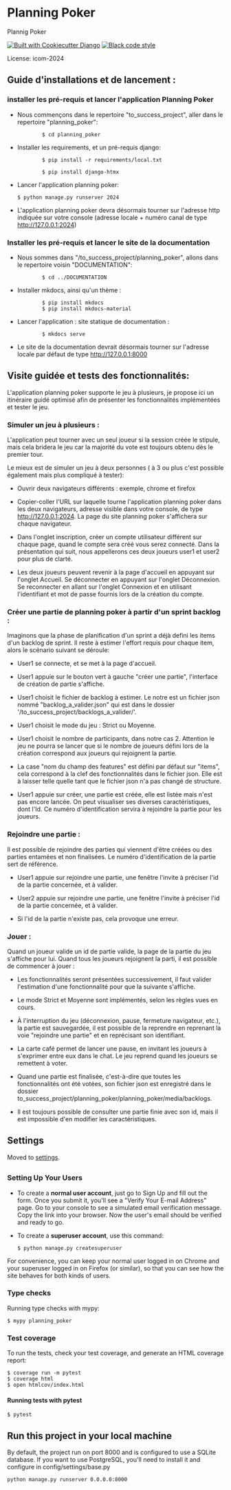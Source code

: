 # Planning Poker

Plannig Poker

[![Built with Cookiecutter Django](https://img.shields.io/badge/built%20with-Cookiecutter%20Django-ff69b4.svg?logo=cookiecutter)](https://github.com/cookiecutter/cookiecutter-django/)
[![Black code style](https://img.shields.io/badge/code%20style-black-000000.svg)](https://github.com/ambv/black)

License: icom-2024
##
##

## Guide d'installations et de lancement :

### installer les pré-requis et lancer l'application Planning Poker

- Nous commençons dans le repertoire "to_success_project", aller dans le repertoire "planning_poker":


              $ cd planning_poker
- Installer les requirements, et un pré-requis django:


              $ pip install -r requirements/local.txt

              $ pip install django-htmx
- Lancer l'application planning poker:
              
      $ python manage.py runserver 2024
- L'application planning poker devra désormais tourner sur l'adresse http indiquée 
sur votre console (adresse locale + numéro canal de type http://127.0.0.1:2024)


### Installer les pré-requis et lancer le site de la documentation

- Nous sommes dans "/to_success_project/planning_poker", allons dans le repertoire voisin "DOCUMENTATION":


              $ cd ../DOCUMENTATION
- Installer mkdocs, ainsi qu'un thème :

              $ pip install mkdocs
              $ pip install mkdocs-material
- Lancer l'application : site statique de documentation :

              $ mkdocs serve 
- Le site de la documentation devrait désormais tourner sur l'adresse locale par défaut de type http://127.0.0.1:8000

##
##


## Visite guidée et tests des fonctionnalités:

L'application planning poker supporte le jeu à plusieurs, je propose ici un itinéraire guidé optimisé afin de présenter les 
fonctionnalités implémentées et tester le jeu.

### Simuler un jeu à plusieurs :
L'application peut tourner avec un seul joueur si la session créée le stipule, mais cela bridera le jeu car la majorité du 
vote est toujours obtenu dès le premier tour.

Le mieux est de simuler un jeu à deux personnes ( à 3 ou plus c'est possible également mais plus compliqué à tester):

- Ouvrir deux navigateurs différents : exemple, chrome et firefox


- Copier-coller l'URL sur laquelle tourne l'application planning poker dans les deux navigateurs, 
adresse visible dans votre console, de type http://127.0.0.1:2024. La page du site planning poker 
s'affichera sur chaque navigateur.


- Dans l'onglet inscription, créer un compte utilisateur différent sur chaque page, quand le compte sera 
créé vous serez connecté. Dans la présentation qui suit, nous appellerons ces deux joueurs user1 et user2
pour plus de clarté.

- Les deux joueurs peuvent revenir à la page d'accueil en appuyant sur l'onglet Accueil. 
Se déconnecter en appuyant sur l'onglet Déconnexion. 
Se reconnecter en allant sur l'onglet Connexion et en utilisant l'identifiant et mot de passe fournis
lors de la création  du compte.


### Créer une partie de planning poker à partir d'un sprint backlog :

Imaginons que la phase de planification d'un sprint a déjà defini les items d'un backlog de sprint. 
Il reste à estimer l'effort requis pour chaque item, alors le scénario suivant se déroule:

- User1 se connecte, et se met à la page d'accueil.


- User1 appuie sur le bouton vert à gauche "créer une partie", l'interface de création de partie s'affiche.


- User1 choisit le fichier de backlog à estimer. Le notre est un fichier json nommé "backlog_a_valider.json" 
qui est dans le dossier '/to_success_project/backlogs_a_valider/'.


- User1 choisit le mode du jeu : Strict ou Moyenne.



- User1 choisit le nombre de participants, dans notre cas 2. Attention le jeu ne pourra se lancer que si le nombre
de joueurs défini lors de la création correspond aux joueurs qui rejoignent la partie.



- La case "nom du champ des features" est défini par défaut sur "items", cela correspond à la clef des fonctionnalités
dans le fichier json. Elle est à laisser telle quelle  tant que le fichier json n'a pas changé de structure.



- User1 appuie sur créer, une partie est créée, elle est listée mais n'est pas encore lancée. On peut visualiser
ses diverses caractéristiques, dont l'Id. Ce numéro d'identification servira à rejoindre la partie pour les joueurs.



### Rejoindre une partie :

Il est possible de rejoindre des parties qui viennent d'être créées ou des parties entamées et non finalisées.
Le numéro d'identification de la partie sert de référence.

- User1 appuie sur rejoindre une partie, une fenêtre l'invite à préciser l'id de la partie concernée, et à valider.


- User2 appuie sur rejoindre une partie, une fenêtre l'invite à préciser l'id de la partie concernée, et à valider.


- Si l'id de la partie n'existe pas, cela provoque une erreur.


### Jouer :

Quand un joueur valide un id de partie valide, la page de la partie du jeu s'affiche pour lui.
Quand tous les joueurs rejoignent la parti, il est possible de commencer à jouer :

- Les fonctionnalités seront présentées successivement, 
il faut valider l'estimation d'une fonctionnalité pour que la suivante s'affiche.


- Le mode Strict et Moyenne sont implémentés, selon les règles vues en cours.


- À l'interruption du jeu (déconnexion, pause, fermeture navigateur, etc.), la partie est sauvegardée,
il est possible de la reprendre en reprenant la voie "rejoindre une partie" et en reprécisant son identifiant.


- La carte café permet de lancer une pause, en invitant les joueurs à s'exprimer entre eux dans le chat. Le jeu reprend
quand les joueurs se remettent à voter.


- Quand une partie est finalisée, c'est-à-dire que toutes les fonctionnalités ont été votées, 
son fichier json est enregistré dans le dossier to_success_project/planning_poker/planning_poker/media/backlogs.


- Il est toujours possible de consulter une partie finie avec son id, mais il est 
impossible d'en modifier les caractéristiques.










##
##
##
##




## Settings

Moved to [settings](http://cookiecutter-django.readthedocs.io/en/latest/settings.html).

## 

### Setting Up Your Users

- To create a **normal user account**, just go to Sign Up and fill out the form. Once you submit it, you'll see a "Verify Your E-mail Address" page. Go to your console to see a simulated email verification message. Copy the link into your browser. Now the user's email should be verified and ready to go.

- To create a **superuser account**, use this command:

      $ python manage.py createsuperuser

For convenience, you can keep your normal user logged in on Chrome and your superuser logged in on Firefox (or similar), so that you can see how the site behaves for both kinds of users.

### Type checks

Running type checks with mypy:

    $ mypy planning_poker

### Test coverage

To run the tests, check your test coverage, and generate an HTML coverage report:

    $ coverage run -m pytest
    $ coverage html
    $ open htmlcov/index.html

#### Running tests with pytest

    $ pytest


## Run this project in your local machine
By default, the project run on port 8000  and is configured to use a SQLite database. If you want to use PostgreSQL, you'll need to install it and configure in config/settings/base.py
```bash
python manage.py runserver 0.0.0.0:8000
```
